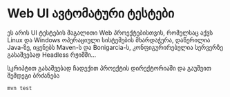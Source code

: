 # Web UI ავტომატური ტესტები

ეს არის UI ტესტების მაგალითი Web პროექტებისთვის, რომელსაც აქვს Linux და Windows ოპერაციული სისტემების მხარდაჭერა, დაწერილია Java-ზე, იყენებს Maven-ს და Bonigarcia-ს, კონფიგურირებულია სერვერზე გასაშვებად Headless რჟიმში...

სკრიპტით გასაშვებად ჩადექით პროექტის დირექტორიაში და გაუშვით შემდეგი ბრძანება
```
mvn test
```
